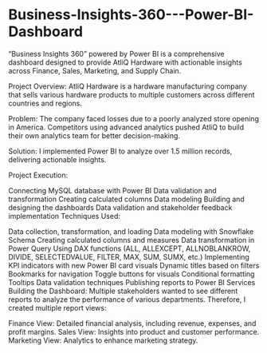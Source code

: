 # Business-Insights-360---Power-BI-Dashboard

“Business Insights 360” powered by Power BI is a comprehensive dashboard designed to provide AtliQ Hardware with actionable insights across Finance, Sales, Marketing, and Supply Chain.

Project Overview: AtliQ Hardware is a hardware manufacturing company that sells various hardware products to multiple customers across different countries and regions.

Problem: The company faced losses due to a poorly analyzed store opening in America. Competitors using advanced analytics pushed AtliQ to build their own analytics team for better decision-making.

Solution: I implemented Power BI to analyze over 1.5 million records, delivering actionable insights.

Project Execution:

Connecting MySQL database with Power BI
Data validation and transformation
Creating calculated columns
Data modeling
Building and designing the dashboards
Data validation and stakeholder feedback implementation
Techniques Used:

Data collection, transformation, and loading
Data modeling with Snowflake Schema
Creating calculated columns and measures
Data transformation in Power Query
Using DAX functions (ALL, ALLEXCEPT, ALLNOBLANKROW, DIVIDE, SELECTEDVALUE, FILTER, MAX, SUM, SUMX, etc.)
Implementing KPI indicators with new Power BI card visuals
Dynamic titles based on filters
Bookmarks for navigation
Toggle buttons for visuals
Conditional formatting
Tooltips
Data validation techniques
Publishing reports to Power BI Services
Building the Dashboard: Multiple stakeholders wanted to see different reports to analyze the performance of various departments. Therefore, I created multiple report views:

Finance View: Detailed financial analysis, including revenue, expenses, and profit margins.
Sales View: Insights into product and customer performance.
Marketing View: Analytics to enhance marketing strategy.
